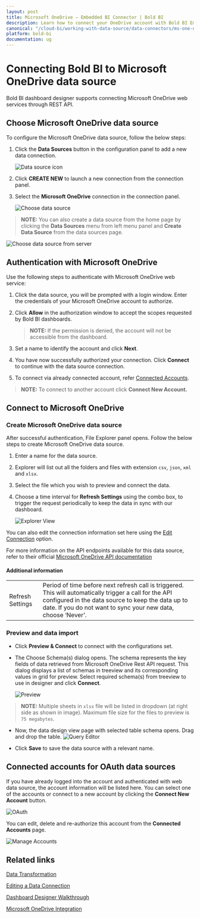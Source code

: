 ```yaml
---
layout: post
title: Microsoft OneDrive – Embedded BI Connector | Bold BI
description: Learn how to connect your OneDrive account with Bold BI Embedded, read CSV, JSON, XML and XLSX files and create data source for widget configuration.
canonical: "/cloud-bi/working-with-data-source/data-connectors/ms-one-drive/"
platform: bold-bi
documentation: ug
---
```


# Connecting Bold BI to Microsoft OneDrive data source
Bold BI dashboard designer supports connecting Microsoft OneDrive web services through REST API. 

## Choose Microsoft OneDrive data source
To configure the Microsoft OneDrive data source, follow the below steps:
1. Click the **Data Sources** button in the configuration panel to add a new data connection.

   ![Data source icon](/static/assets/embedded/working-with-datasource/data-connectors/images/common/DataSourcesIcon.png)

2. Click **CREATE NEW** to launch a new connection from the connection panel.
3. Select the **Microsoft OneDrive** connection in the connection panel.

   ![Choose data source](/static/assets/embedded/working-with-datasource/data-connectors/images/OneDrive/ChooseDS.png)

> **NOTE:**  You can also create a data source from the home page by clicking the **Data Sources** menu from left menu panel and **Create Data Source** from the data sources page.

   ![Choose data source from server](/static/assets/embedded/working-with-datasource/data-connectors/images/OneDrive/ChooseDS_server.png)

## Authentication with Microsoft OneDrive
Use the following steps to authenticate with Microsoft OneDrive web service:

1. Click the data source, you will be prompted with a login window. Enter the credentials of your Microsoft OneDrive account to authorize.
2. Click **Allow** in the authorization window to accept the scopes requested by Bold BI dashboards.

   > **NOTE:**  If the permission is denied, the account will not be accessible from the dashboard.

3. Set a name to identify the account and click **Next**. 
4. You have now successfully authorized your connection. Click **Connect** to continue with the data source connection.
5. To connect via already connected account, refer [Connected Accounts](/embedded-bi/working-with-data-source/data-connectors/ms-one-drive/#connected-accounts-for-oauth-data-sources).

> **NOTE:**  To connect to another account click **Connect New Account.**


## Connect to Microsoft OneDrive
### Create Microsoft OneDrive data source
After successful authentication, File Explorer panel opens. Follow the below steps to create Microsoft OneDrive data source.
1. Enter a name for the data source.
2. Explorer will list out all the folders and files with extension `csv`, `json`, `xml` and `xlsx`.
3. Select the file which you wish to preview and connect the data.
4. Choose a time interval for **Refresh Settings** using the combo box, to trigger the request periodically to keep the data in sync with our dashboard. 

    ![Explorer View](/static/assets/embedded/working-with-datasource/data-connectors/images/OneDrive/Explorer.png)

You can also edit the connection information set here using the [Edit Connection](/embedded-bi/working-with-data-source/editing-a-data-connection/) option.

For more information on the API endpoints available for this data source, refer to their official [Microsoft OneDrive API documentation](https://docs.microsoft.com/en-us/graph/auth-register-app-v2)

#### Additional information
<table width="600">
<tr>
<td>
Refresh Settings
</td>
<td>
Period of time before next refresh call is triggered. This will automatically trigger a call for the API configured in the data source to keep the data up to date. If you do not want to sync your new data, choose ‘Never’.
</td>
</tr>
</table>

### Preview and data import
* Click **Preview & Connect** to connect with the configurations set.
* The Choose Schema(s) dialog opens. The schema represents the key fields of data retrieved from Microsoft OneDrive Rest API request. This dialog displays a list of schemas in treeview and its corresponding values in grid for preview. Select required schema(s) from treeview to use in designer and click **Connect**.

   ![Preview](/static/assets/embedded/working-with-datasource/data-connectors/images/common/ExcelPreview/Preview.png)

> **NOTE:**  Multiple sheets in `xlsx` file will be listed in dropdown (at right side as shown in image). Maximum file size for the files to preview is `75 megabytes`.

* Now, the data design view page with selected table schema opens. Drag and drop the table.
   ![Query Editor](/static/assets/embedded/working-with-datasource/data-connectors/images/common/ExcelPreview/QueryEditor.png)

* Click **Save** to save the data source with a relevant name.

## Connected accounts for OAuth data sources
If you have already logged into the account and authenticated with web data source, the account information will be listed here. You can select one of the accounts or connect to a new account by clicking the **Connect New Account** button.

   ![OAuth](/static/assets/embedded/working-with-datasource/data-connectors/images/OneDrive/OAuthDS.png)

You can edit, delete and re-authorize this account from the **Connected Accounts** page.

   ![Manage Accounts](/static/assets/embedded/working-with-datasource/data-connectors/images/OneDrive/ManageDS.png)

## Related links
[Data Transformation](/embedded-bi/working-with-data-source/transforming-data/joining-table/)

[Editing a Data Connection](/embedded-bi/working-with-data-source/editing-a-data-connection/)   

[Dashboard Designer Walkthrough](/embedded-bi/getting-started/quick-start/)

[Microsoft OneDrive Integration](https://www.boldbi.com/integrations/microsoft-onedrive?utm_source=syncfusion&utm_medium=documentation&utm_campaign=boldbimsonedriveintegration)